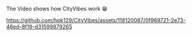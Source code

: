 
The Video shows how CityVibes work 😁

https://github.com/hpk129/CityVibes/assets/118120087/0f969721-2e73-46ed-8f19-d31599879265

